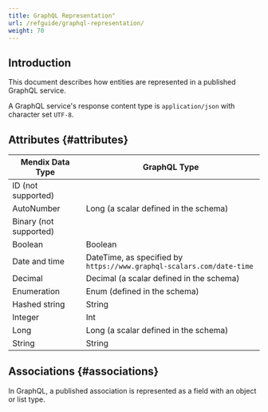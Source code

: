 ```yaml
---
title: GraphQL Representation"
url: /refguide/graphql-representation/
weight: 70
---
```


## Introduction

This document describes how entities are represented in a published GraphQL service.

A GraphQL service's response content type is `application/json` with character set `UTF-8`.

## Attributes {#attributes}

| Mendix Data Type | GraphQL Type |
| --- | --- |
| ID (not supported)  |   |
| AutoNumber | Long (a scalar defined in the schema) |
| Binary (not supported)  |   |
| Boolean | Boolean |
| Date and time | DateTime, as specified by `https://www.graphql-scalars.com/date-time` |
| Decimal | Decimal (a scalar defined in the schema) |
| Enumeration | Enum (defined in the schema) |
| Hashed string | String |
| Integer | Int |
| Long | Long (a scalar defined in the schema) |
| String | String |

## Associations {#associations}

In GraphQL, a published association is represented as a field with an object or list type.
